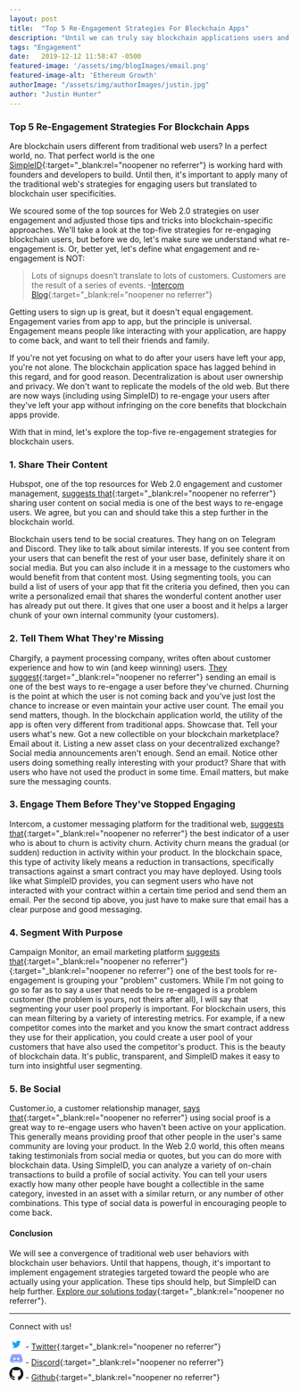 ```yaml
---
layout: post
title:  "Top 5 Re-Engagement Strategies For Blockchain Apps"
description: "Until we can truly say blockchain applications users and traditional web users have overlapped, we have to think of specific ways to encourage blockchain users to come back to your apps over and over."
tags: "Engagement"
date:   2019-12-12 11:58:47 -0500
featured-image: '/assets/img/blogImages/email.png'
featured-image-alt: 'Ethereum Growth'
authorImage: "/assets/img/authorImages/justin.jpg"
author: "Justin Hunter"
---
```

### Top 5 Re-Engagement Strategies For Blockchain Apps

Are blockchain users different from traditional web users? In a perfect world, no. That perfect world is the one [SimpleID](https://simpleid.xyz){:target="_blank:rel="noopener no referrer"} is working hard with founders and developers to build. Until then, it's important to apply many of the traditional web's strategies for engaging users but translated to blockchain user specificities. 

We scoured some of the top sources for Web 2.0 strategies on user engagement and adjusted those tips and tricks into blockchain-specific approaches. We'll take a look at the top-five strategies for re-engaging blockchain users, but before we do, let's make sure we understand what re-engagement is. Or, better yet, let's define what engagement and re-engagement is NOT: 

> Lots of signups doesn’t translate to lots of customers. Customers are the result of a series of events.
-[Intercom Blog](https://www.intercom.com/blog/ways-to-increase-user-engagement/){:target="_blank:rel="noopener no referrer"} 

Getting users to sign up is great, but it doesn't equal engagement. Engagement varies from app to app, but the principle is universal. Engagement means people like interacting with your application, are happy to come back, and want to tell their friends and family. 

If you're not yet focusing on what to do after your users have left your app, you're not alone. The blockchain application space has lagged behind in this regard, and for good reason. Decentralization is about user ownership and privacy. We don't want to replicate the models of the old web. But there are now ways (including using SimpleID) to re-engage your users after they've left your app without infringing on the core benefits that blockchain apps provide. 

With that in mind, let's explore the top-five re-engagement strategies for blockchain users. 

### 1. Share Their Content  

Hubspot, one of the top resources for Web 2.0 engagement and customer management, [suggests that](https://blog.hubspot.com/service/re-engage-your-customers){:target="_blank:rel="noopener no referrer"} sharing user content on social media is one of the best ways to re-engage users. We agree, but you can and should take this a step further in the blockchain world. 

Blockchain users tend to be social creatures. They hang on on Telegram and Discord. They like to talk about similar interests. If you see content from your users that can benefit the rest of your user base, definitely share it on social media. But you can also include it in a message to the customers who would benefit from that content most. Using segmenting tools, you can build a list of users of your app that fit the criteria you defined, then you can write a personalized email that shares the wonderful content another user has already put out there. It gives that one user a boost and it helps a larger chunk of your own internal community (your customers).

### 2. Tell Them What They're Missing  

Chargify, a payment processing company, writes often about customer experience and how to win (and keep winning) users. [They suggest](https://www.chargify.com/blog/how-to-re-engage-unengaged-users-before-they-cancel/){:target="_blank:rel="noopener no referrer"} sending an email is one of the best ways to re-engage a user before they've churned. Churning is the point at which the user is not coming back and you've just lost the chance to increase or even maintain your active user count. The email you send matters, though. In the blockchain application world, the utility of the app is often very different from traditional apps. Showcase that. Tell your users what's new. Got a new collectible on your blockchain marketplace? Email about it. Listing a new asset class on your decentralized exchange? Social media announcements aren't enough. Send an email. Notice other users doing something really interesting with your product? Share that with users who have not used the product in some time. Email matters, but make sure the messaging counts. 

### 3. Engage Them Before They've Stopped Engaging

Intercom, a customer messaging platform for the traditional web, [suggests that](https://www.intercom.com/blog/churn-retention-and-reengaging-customers/){:target="_blank:rel="noopener no referrer"} the best indicator of a user who is about to churn is activity churn. Activity churn means the gradual (or sudden) reduction in activity within your product. In the blockchain space, this type of activity likely means a reduction in transactions, specifically transactions against a smart contract you may have deployed. Using tools like what SimpleID provides, you can segment users who have not interacted with your contract within a certain time period and send them an email. Per the second tip above, you just have to make sure that email has a clear purpose and good messaging. 

### 4. Segment With Purpose

Campaign Monitor, an email marketing platform [suggests that](https://www.campaignmonitor.com/blog/email-marketing/2019/03/using-email-marketing-to-re-engage-your-app-users/){:target="_blank:rel="noopener no referrer"}{:target="_blank:rel="noopener no referrer"} one of the best tools for re-engagement is grouping your "problem" customers. While I'm not going to go so far as to say a user that needs to be re-engaged is a problem customer (the problem is yours, not theirs after all), I will say that segmenting your user pool properly is important. For blockchain users, this can mean filtering by a variety of interesting metrics. For example, if a new competitor comes into the market and you know the smart contract address they use for their application, you could create a user pool of your customers that have also used the competitor's product. This is the beauty of blockchain data. It's public, transparent, and SimpleID makes it easy to turn into insightful user segmenting. 

### 5. Be Social

Customer.io, a customer relationship manager, [says that](https://customer.io/blog/triggered-engagement-email-campaigns/){:target="_blank:rel="noopener no referrer"} using social proof is a great way to re-engage users who haven't been active on your application. This generally means providing proof that other people in the user's same community are loving your product. In the Web 2.0 world, this often means taking testimonials from social media or quotes, but you can do more with blockchain data. Using SimpleID, you can analyze a variety of on-chain transactions to build a profile of social activity. You can tell your users exactly how many other people have bought a collectible in the same category, invested in an asset with a similar return, or any number of other combinations. This type of social data is powerful in encouraging people to come back. 

#### Conclusion

We will see a convergence of traditional web user behaviors with blockchain user behaviors. Until that happens, though, it's important to implement engagement strategies targeted toward the people who are actually using your application. These tips should help, but SimpleID can help further. [Explore our solutions today](https://simpleid.xyz){:target="_blank:rel="noopener no referrer"}. 

---  

Connect with us!

![Twitter Logo](/assets/img/blogImages/twitter.png) - [Twitter](https://twitter.com/stealthy){:target="_blank:rel="noopener no referrer"}  
![Discord Logo](/assets/img/blogImages/discord.png) - [Discord](https://discord.gg/bHVPZ39){:target="_blank:rel="noopener no referrer"}  
![Github Logo](/assets/img/blogImages/github.png) - [Github](https://github.com/simplesecure){:target="_blank:rel="noopener no referrer"}  
